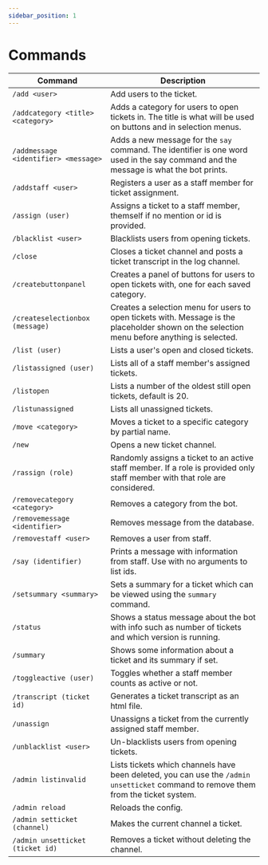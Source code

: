 ```yaml
---
sidebar_position: 1
---
```


# Commands

| Command                              | Description                                                                                                                                  |
|--------------------------------------|----------------------------------------------------------------------------------------------------------------------------------------------|
| `/add <user>`                        | Add users to the ticket.                                                                                                                     |
| `/addcategory <title> <category>`    | Adds a category for users to open tickets in. The title is what will be used on buttons and in selection menus.                              |
| `/addmessage <identifier> <message>` | Adds a new message for the `say` command. The identifier is one word used in the say command and the message is what the bot prints.         |
| `/addstaff <user>`                   | Registers a user as a staff member for ticket assignment.                                                                                    |
| `/assign (user)`                     | Assigns a ticket to a staff member, themself if no mention or id is provided.                                                                |
| `/blacklist <user>`                  | Blacklists users from opening tickets.                                                                                                       |
| `/close`                             | Closes a ticket channel and posts a ticket transcript in the log channel.                                                                    |
| `/createbuttonpanel`                 | Creates a panel of buttons for users to open tickets with, one for each saved category.                                                      |
| `/createselectionbox (message)`      | Creates a selection menu for users to open tickets with. Message is the placeholder shown on the selection menu before anything is selected. |
| `/list (user)`                       | Lists a user's open and closed tickets.                                                                                                      |
| `/listassigned (user)`               | Lists all of a staff member's assigned tickets.                                                                                              |
| `/listopen`                          | Lists a number of the oldest still open tickets, default is 20.                                                                              |
| `/listunassigned`                    | Lists all unassigned tickets.                                                                                                                |
| `/move <category>`                   | Moves a ticket to a specific category by partial name.                                                                                       |
| `/new`                               | Opens a new ticket channel.                                                                                                                  |
| `/rassign (role)`                    | Randomly assigns a ticket to an active staff member. If a role is provided only staff member with that role are considered.                  |
| `/removecategory <category>`         | Removes a category from the bot.                                                                                                             |
| `/removemessage <identifier>`        | Removes message from the database.                                                                                                           |
| `/removestaff <user>`                | Removes a user from staff.                                                                                                                   |
| `/say (identifier)`                  | Prints a message with information from staff. Use with no arguments to list ids.                                                             |
| `/setsummary <summary>`              | Sets a summary for a ticket which can be viewed using the `summary` command.                                                                 |
| `/status`                            | Shows a status message about the bot with info such as number of tickets and which version is running.                                       |
| `/summary`                           | Shows some information about a ticket and its summary if set.                                                                                |
| `/toggleactive (user)`               | Toggles whether a staff member counts as active or not.                                                                                      |
| `/transcript (ticket id) `           | Generates a ticket transcript as an html file.                                                                                               |
| `/unassign`                          | Unassigns a ticket from the currently assigned staff member.                                                                                 |
| `/unblacklist <user>`                | Un-blacklists users from opening tickets.                                                                                                    |
| `/admin listinvalid`                 | Lists tickets which channels have been deleted, you can use the `/admin unsetticket` command to remove them from the ticket system.          |
| `/admin reload`                      | Reloads the config.                                                                                                                          |
| `/admin setticket (channel)`         | Makes the current channel a ticket.                                                                                                          |
| `/admin unsetticket (ticket id)`     | Removes a ticket without deleting the channel.                                                                                               |